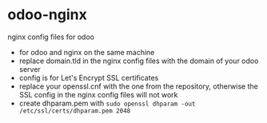 # odoo-nginx
nginx config files for odoo

* for odoo and nginx on the same machine
* replace domain.tld in the nginx config files with the domain of your odoo server
* config is for Let's Encrypt SSL certificates
* replace your openssl.cnf with the one from the repository, otherwise the SSL config in the nginx config files will not work
* create dhparam.pem with `sudo openssl dhparam -out /etc/ssl/certs/dhparam.pem 2048`
